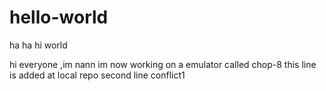 # hello-world
ha ha hi world

hi everyone ,im nann im now working on a emulator called chop-8
this line is added at local repo
second line
conflict1